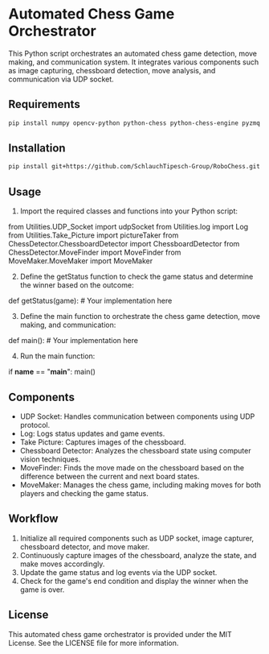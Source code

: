 # Automated Chess Game Orchestrator

This Python script orchestrates an automated chess game detection, move making, and communication system. It integrates various components such as image capturing, chessboard detection, move analysis, and communication via UDP socket.

## Requirements
```bash
pip install numpy opencv-python python-chess python-chess-engine pyzmq
```

## Installation
```bash
pip install git+https://github.com/SchlauchTipesch-Group/RoboChess.git
```

## Usage
   
1. Import the required classes and functions into your Python script:

from Utilities.UDP_Socket import udpSocket
from Utilities.log import Log
from Utilities.Take_Picture import pictureTaker
from ChessDetector.ChessboardDetector import ChessboardDetector
from ChessDetector.MoveFinder import MoveFinder
from MoveMaker.MoveMaker import MoveMaker

2. Define the getStatus function to check the game status and determine the winner based on the outcome:

def getStatus(game):
    # Your implementation here

3. Define the main function to orchestrate the chess game detection, move making, and communication:

def main():
    # Your implementation here

4. Run the main function:

if __name__ == "__main__":
   main()

## Components

- UDP Socket: Handles communication between components using UDP protocol.
- Log: Logs status updates and game events.
- Take Picture: Captures images of the chessboard.
- Chessboard Detector: Analyzes the chessboard state using computer vision techniques.
- MoveFinder: Finds the move made on the chessboard based on the difference between the current and next board states.
- MoveMaker: Manages the chess game, including making moves for both players and checking the game status.

## Workflow

1. Initialize all required components such as UDP socket, image capturer, chessboard detector, and move maker.
2. Continuously capture images of the chessboard, analyze the state, and make moves accordingly.
3. Update the game status and log events via the UDP socket.
4. Check for the game's end condition and display the winner when the game is over.

## License

This automated chess game orchestrator is provided under the MIT License. See the LICENSE file for more information.
